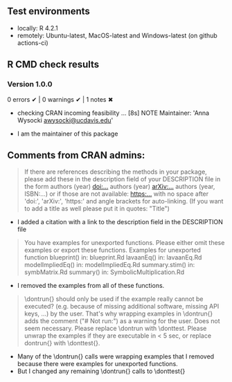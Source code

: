## Test environments
* locally: R 4.2.1
* remotely: Ubuntu-latest, MacOS-latest and Windows-latest (on github actions-ci)

  
## R CMD check results

### Version 1.0.0
0 errors ✔ | 0 warnings ✔ | 1 notes ✖


* checking CRAN incoming feasibility ... [8s] NOTE
Maintainer: 'Anna Wysocki <awysocki@ucdavis.edu>'

- I am the maintainer of this package

## Comments from CRAN admins:

> If there are references describing the methods in your package, please
> add these in the description field of your DESCRIPTION file in the form
> authors (year) <doi:...>
> authors (year) <arXiv:...>
> authors (year, ISBN:...)
> or if those are not available: <https:...>
> with no space after 'doi:', 'arXiv:', 'https:' and angle brackets for
> auto-linking. (If you want to add a title as well please put it in
> quotes: "Title")

- I added a citation with a link to the description field in the DESCRIPTION file 

> You have examples for unexported functions. Please either omit these
> examples or export these functions.
> Examples for unexported function
>   blueprint() in:
>      blueprint.Rd
>   lavaanEq() in:
>      lavaanEq.Rd
>   modelImpliedEq() in:
>      modelImpliedEq.Rd
>   summary.stim() in:
>      symbMatrix.Rd
>   summary() in:
>      SymbolicMultiplication.Rd

- I removed the examples from all of these functions. 


> \dontrun{} should only be used if the example really cannot be executed?
> (e.g. because of missing additional software, missing API keys, ...) by
> the user. That's why wrapping examples in \dontrun{} adds the comment
> ("# Not run:") as a warning for the user. Does not seem necessary.
> Please replace \dontrun with \donttest.
> Please unwrap the examples if they are executable in < 5 sec, or replace
> dontrun{} with \donttest{}.

- Many of the \dontrun{} calls were wrapping examples that I removed because there were examples for unexported functions. 
- But I changed any remaining \dontrun{} calls to \donttest{}












